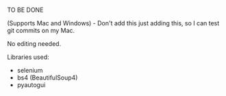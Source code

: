 TO BE DONE

(Supports Mac and Windows) - Don't add this just adding this,
so I can test git commits on my Mac.

No editing needed.

Libraries used:
 - selenium
 - bs4 (BeautifulSoup4)
 - pyautogui